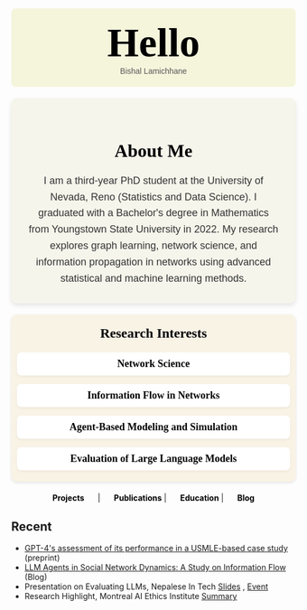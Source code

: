 <div style="background-color: beige; padding: 20px; text-align: center; border-radius: 8px;">
  <h1 style="font-size: 72px; font-family: 'Georgia', serif; font-weight: bold; margin: 0; color: black;">
    Hello 
  </h1>
  <p style="font-family: 'Arial', sans-serif; font-size: 14px; margin: 0; color: #555;">Bishal Lamichhane</p>
</div>



<div style="background-color: #f5f5eb; padding: 30px; border-radius: 10px; text-align: center; margin: 20px auto; max-width: 800px; box-shadow: 0 4px 8px rgba(0, 0, 0, 0.1);">
  <h2 style="font-family: 'Georgia', serif; font-size: 32px; font-weight: bold; color: black; margin-bottom: 20px;">About Me</h2>
  <p style="font-family: 'Arial', sans-serif; font-size: 18px; color: #333; line-height: 1.6; margin: 0;">
    I am a third-year PhD student at the University of Nevada, Reno (Statistics and Data Science). I graduated with a Bachelor's degree in Mathematics from Youngstown State University in 2022. My research explores graph learning, network science, and information propagation in networks using advanced statistical and machine learning methods.
  </p>
</div>

<div style="background-color: #f9f3e6; padding: 20px; border-radius: 10px; box-shadow: 0 2px 5px rgba(0, 0, 0, 0.1); margin: 20px auto; max-width: 800px;">

  <!-- Title Section -->
  <div style="display: flex; justify-content: center; align-items: center; margin-bottom: 20px;">
    <h2 style="font-family: 'Times New Roman', serif; font-size: 24px; font-weight: bold; color: black; margin: 0;">Research Interests</h2>
  </div>

  <!-- List of Interests -->
  <div style="display: flex; flex-direction: column; align-items: center; gap: 15px;">
    <div style="background-color: #ffffff; padding: 10px; border-radius: 8px; text-align: center; width: 100%; box-shadow: 0 2px 5px rgba(0, 0, 0, 0.05);">
      <p style="font-family: 'Times New Roman', serif; font-size: 18px; font-weight: bold; color: black; margin: 0;">Network Science</p>
    </div>
    <div style="background-color: #ffffff; padding: 10px; border-radius: 8px; text-align: center; width: 100%; box-shadow: 0 2px 5px rgba(0, 0, 0, 0.05);">
      <p style="font-family: 'Times New Roman', serif; font-size: 18px; font-weight: bold; color: black; margin: 0;">Information Flow in Networks</p>
    </div>
    <div style="background-color: #ffffff; padding: 10px; border-radius: 8px; text-align: center; width: 100%; box-shadow: 0 2px 5px rgba(0, 0, 0, 0.05);">
      <p style="font-family: 'Times New Roman', serif; font-size: 18px; font-weight: bold; color: black; margin: 0;">Agent-Based Modeling and Simulation</p>
    </div>
    <div style="background-color: #ffffff; padding: 10px; border-radius: 8px; text-align: center; width: 100%; box-shadow: 0 2px 5px rgba(0, 0, 0, 0.05);">
      <p style="font-family: 'Times New Roman', serif; font-size: 18px; font-weight: bold; color: black; margin: 0;">Evaluation of Large Language Models</p>
    </div>
  </div>

</div>





<div style="text-align: center; margin-top: 20px;">
  <strong><a href="Projects.md" style="margin-right: 20px; text-decoration: none; color: black;">Projects</a></strong>
  |
  <strong><a href="Publications.md" style="margin-left: 20px; text-decoration: none; color: black;">Publications</a></strong>
  |
  <strong><a href="Education.md" style="margin-left: 20px; text-decoration: none; color: black;">Education</a></strong>
  |
  <strong><a href="Blogs.md" style="margin-left: 20px; text-decoration: none; color: black;">Blog</a></strong>
</div>

## Recent 

- [GPT-4's assessment of its performance in a USMLE-based case study](https://arxiv.org/abs/2402.09654) (preprint)
- [LLM Agents in Social Network Dynamics: A Study on Information Flow](https://medium.com/@blamichhane314/llm-agents-in-social-network-dynamics-a-study-on-information-flow-6796d1107297) (Blog)
- Presentation on Evaluating LLMs, Nepalese In Tech  [Slides](https://drive.google.com/file/d/1TTVFbLfA9ddQobyPSNkM1V4rTyH-6QiD/view?usp=share_link) , [Event](https://drive.google.com/file/d/1rlKAqYpTEyUPsEsPPWUyXdue1Cba0IB9/view?usp=share_link)
- Research Highlight, Montreal AI Ethics Institute  [Summary](https://montrealethics.ai/the-confidence-competence-gap-in-large-language-models-a-cognitive-study/)
